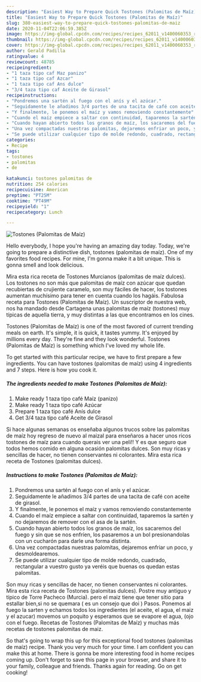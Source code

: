 ```yaml
---
description: "Easiest Way to Prepare Quick Tostones (Palomitas de Maíz)"
title: "Easiest Way to Prepare Quick Tostones (Palomitas de Maíz)"
slug: 380-easiest-way-to-prepare-quick-tostones-palomitas-de-maiz
date: 2020-11-04T22:06:59.385Z
image: https://img-global.cpcdn.com/recipes/recipes_62011_v1400060353_receta_foto_00062011-aldkyfels7lglrm5xyex/751x532cq70/tostones-palomitas-de-maiz-foto-principal.jpg
thumbnail: https://img-global.cpcdn.com/recipes/recipes_62011_v1400060353_receta_foto_00062011-aldkyfels7lglrm5xyex/751x532cq70/tostones-palomitas-de-maiz-foto-principal.jpg
cover: https://img-global.cpcdn.com/recipes/recipes_62011_v1400060353_receta_foto_00062011-aldkyfels7lglrm5xyex/751x532cq70/tostones-palomitas-de-maiz-foto-principal.jpg
author: Gerald Padilla
ratingvalue: 4
reviewcount: 48785
recipeingredient:
- "1 taza tipo caf Maz panizo"
- "1 taza tipo caf Azcar"
- "1 taza tipo caf Ans dulce"
- "3/4 taza tipo caf Aceite de Girasol"
recipeinstructions:
- "Pondremos una sartén al fuego con el anís y el azúcar."
- "Seguidamente le añadimos 3/4 partes de una tacita de café con aceite de girasol."
- "Y finalmente, le ponemos el maíz y vamos removiendo constantemente"
- "Cuando el maíz empiece a saltar con continuidad, taparemos la sartén y no dejaremos de remover con el asa de la sartén."
- "Cuando hayan abierto todos los granos de maíz, los sacaremos del fuego y sin que se nos enfríen, los pasaremos a un bol presionandolas con un cucharón para darle una forma distinta."
- "Una vez compactadas nuestras palomitas, dejaremos enfriar un poco, y desmoldearemos."
- "Se puede utilizar cualquier tipo de molde redondo, cuadrado, rectangular a vuestro gusto ya veréis que buenas os quedan estas palomitas."
categories:
- Recipe
tags:
- tostones
- palomitas
- de

katakunci: tostones palomitas de 
nutrition: 254 calories
recipecuisine: American
preptime: "PT25M"
cooktime: "PT49M"
recipeyield: "1"
recipecategory: Lunch

---
```



![Tostones (Palomitas de Maíz)](https://img-global.cpcdn.com/recipes/recipes_62011_v1400060353_receta_foto_00062011-aldkyfels7lglrm5xyex/751x532cq70/tostones-palomitas-de-maiz-foto-principal.jpg)

Hello everybody, I hope you're having an amazing day today. Today, we're going to prepare a distinctive dish, tostones (palomitas de maíz). One of my favorites food recipes. For mine, I'm gonna make it a bit unique. This is gonna smell and look delicious.

Mira esta rica receta de Tostones Murcianos (palomitas de maíz dulces). Los tostones no son más que palomitas de maíz con azúcar que quedan recubiertas de crujiente caramelo, son muy fáciles de hacer, los tostones aumentan muchísimo para tener en cuenta cuando los hagáis. Fabulosa receta para Tostones (Palomitas de Maíz). Un suscriptor de nuestra web, nos ha mandado desde Cartagena unas palomitas de maíz (tostones) muy típicas de aquella tierra, y muy distintas a las que encontramos en los cines.

Tostones (Palomitas de Maíz) is one of the most favored of current trending meals on earth. It's simple, it is quick, it tastes yummy. It's enjoyed by millions every day. They're fine and they look wonderful. Tostones (Palomitas de Maíz) is something which I've loved my whole life.


To get started with this particular recipe, we have to first prepare a few ingredients. You can have tostones (palomitas de maíz) using 4 ingredients and 7 steps. Here is how you cook it.

<!--inarticleads1-->

##### The ingredients needed to make Tostones (Palomitas de Maíz):

1. Make ready 1 taza tipo café Maíz (panizo)
1. Make ready 1 taza tipo café Azúcar
1. Prepare 1 taza tipo café Anís dulce
1. Get 3/4 taza tipo café Aceite de Girasol


Si hace algunas semanas os enseñaba algunos trucos sobre las palomitas de maíz hoy regreso de nuevo al maizal para enseñaros a hacer unos ricos tostones de maíz para cuando querais ver una peli!! Y es que seguro que todos hemos comido en alguna ocasión palomitas dulces. Son muy ricas y sencillas de hacer, no tienen conservantes ni colorantes. Mira esta rica receta de Tostones (palomitas dulces). 

<!--inarticleads2-->

##### Instructions to make Tostones (Palomitas de Maíz):

1. Pondremos una sartén al fuego con el anís y el azúcar.
1. Seguidamente le añadimos 3/4 partes de una tacita de café con aceite de girasol.
1. Y finalmente, le ponemos el maíz y vamos removiendo constantemente
1. Cuando el maíz empiece a saltar con continuidad, taparemos la sartén y no dejaremos de remover con el asa de la sartén.
1. Cuando hayan abierto todos los granos de maíz, los sacaremos del fuego y sin que se nos enfríen, los pasaremos a un bol presionandolas con un cucharón para darle una forma distinta.
1. Una vez compactadas nuestras palomitas, dejaremos enfriar un poco, y desmoldearemos.
1. Se puede utilizar cualquier tipo de molde redondo, cuadrado, rectangular a vuestro gusto ya veréis que buenas os quedan estas palomitas.


Son muy ricas y sencillas de hacer, no tienen conservantes ni colorantes. Mira esta rica receta de Tostones (palomitas dulces). Postre muy antiguo y típico de Torre Pacheco (Murcia). pero el maiz tiene que tener sitio para estallar bien,si no se quemara ( es un consejo que doi ) Pasos. Ponemos al fuego la sarten y echamos todos los ingredientes (el aceite, el agua, el maiz y el azucar) movemos un poquito y esperamos que se evapore el agua, (ojo con el fuego. Recetas de Tostones (Palomitas de Maíz) y muchas más recetas de tostones palomitas de maiz. 

So that's going to wrap this up for this exceptional food tostones (palomitas de maíz) recipe. Thank you very much for your time. I am confident you can make this at home. There is gonna be more interesting food in home recipes coming up. Don't forget to save this page in your browser, and share it to your family, colleague and friends. Thanks again for reading. Go on get cooking!
